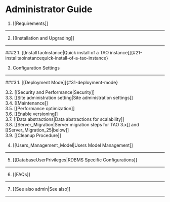 <!--
parent:
    title: Wiki
author:
    - 'Gyula Szucs'
created_at: '2010-11-23 14:55:01'
updated_at: '2016-11-22 16:55:16'
tags:
    - Wiki
-->

Administrator Guide
===================

1. [[Requirements]]
-------------------

2. [[Installation and Upgrading]]
---------------------------------

###2.1. [[InstallTaoInstance|Quick install of a TAO instance]]{#21-installtaoinstancequick-install-of-a-tao-instance}

3. Configuration Settings
-------------------------

###3.1. [[Deployment Mode]]\{#31-deployment-mode}

3.2. [[Security and Performance|Security]]\
3.3. [[Site administration setting|Site administration settings]]\
3.4. [[Maintenance]]\
3.5. [[Performance optimization]]\
3.6. [[Enable versioning]]\
3.7. [[Data abstractions|Data abstractions for scalability]]\
3.8. [[Server\_Migration|Server migration steps for TAO 3.x]] and [[Server\_Migration\_25|below]]\
3.9. [[Cleanup Procedure]]

4. [[Users\_Management\_Model|Users Model Management]]
------------------------------------------------------

5. [[DatabaseUserPrivileges|RDBMS Specific Configurations]]
-----------------------------------------------------------

6. [[FAQs]]
-----------

7. [[See also admin|See also]]
------------------------------
